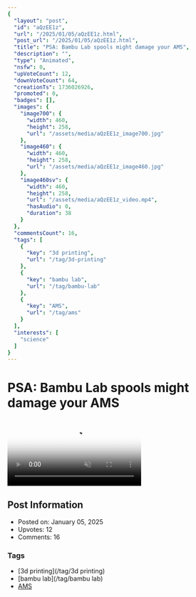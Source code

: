 ```yaml
---
{
  "layout": "post",
  "id": "aQzEE1z",
  "url": "/2025/01/05/aQzEE1z.html",
  "post_url": "/2025/01/05/aQzEE1z.html",
  "title": "PSA: Bambu Lab spools might damage your AMS",
  "description": "",
  "type": "Animated",
  "nsfw": 0,
  "upVoteCount": 12,
  "downVoteCount": 64,
  "creationTs": 1736026926,
  "promoted": 0,
  "badges": [],
  "images": {
    "image700": {
      "width": 460,
      "height": 258,
      "url": "/assets/media/aQzEE1z_image700.jpg"
    },
    "image460": {
      "width": 460,
      "height": 258,
      "url": "/assets/media/aQzEE1z_image460.jpg"
    },
    "image460sv": {
      "width": 460,
      "height": 258,
      "url": "/assets/media/aQzEE1z_video.mp4",
      "hasAudio": 0,
      "duration": 38
    }
  },
  "commentsCount": 16,
  "tags": [
    {
      "key": "3d printing",
      "url": "/tag/3d-printing"
    },
    {
      "key": "bambu lab",
      "url": "/tag/bambu-lab"
    },
    {
      "key": "AMS",
      "url": "/tag/ams"
    }
  ],
  "interests": [
    "science"
  ]
}
---
```


# PSA: Bambu Lab spools might damage your AMS

<video controls playsinline loop muted poster="/assets/media/aQzEE1z_image460.jpg">
  <source src="/assets/media/aQzEE1z_video.mp4" type="video/mp4">
  Your browser does not support the video tag.
</video>

## Post Information

- Posted on: January 05, 2025
- Upvotes: 12
- Comments: 16

### Tags

- [3d printing](/tag/3d printing)
- [bambu lab](/tag/bambu lab)
- [AMS](/tag/AMS)
